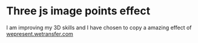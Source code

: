 # Three js image points effect

I am improving my 3D skills and I have chosen to copy a amazing effect of [wepresent.wetransfer.com](https://wepresent.wetransfer.com/story/marina-abramovic-traces/)

